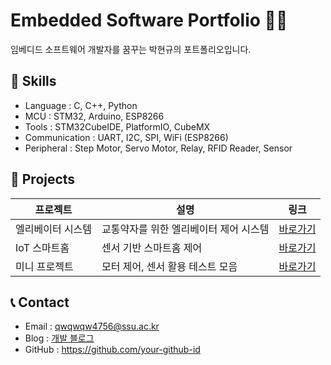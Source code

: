# Embedded Software Portfolio 👨‍💻

임베디드 소프트웨어 개발자를 꿈꾸는 박현규의 포트폴리오입니다.

## 🔧 Skills
- Language : C, C++, Python
- MCU : STM32, Arduino, ESP8266
- Tools : STM32CubeIDE, PlatformIO, CubeMX
- Communication : UART, I2C, SPI, WiFi (ESP8266)
- Peripheral : Step Motor, Servo Motor, Relay, RFID Reader, Sensor

## 📂 Projects
| 프로젝트 | 설명 | 링크 |
|---------|------|------|
| 엘리베이터 시스템 | 교통약자를 위한 엘리베이터 제어 시스템 | [바로가기](./Elevator-System) |
| IoT 스마트홈 | 센서 기반 스마트홈 제어 | [바로가기](./IoT-SmartHome) |
| 미니 프로젝트 | 모터 제어, 센서 활용 테스트 모음 | [바로가기](./Mini-Projects) |

## 📞 Contact
- Email : qwqwqw4756@ssu.ac.kr
- Blog : [개발 블로그](https://example.com)
- GitHub : https://github.com/your-github-id
